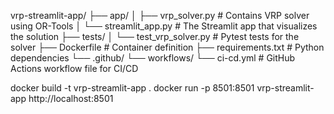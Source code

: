 vrp-streamlit-app/
├── app/
│   ├── vrp_solver.py         # Contains VRP solver using OR-Tools
│   └── streamlit_app.py      # The Streamlit app that visualizes the solution
├── tests/
│   └── test_vrp_solver.py    # Pytest tests for the solver
├── Dockerfile                # Container definition
├── requirements.txt          # Python dependencies
└── .github/
    └── workflows/
         └── ci-cd.yml        # GitHub Actions workflow file for CI/CD


docker build -t vrp-streamlit-app .
docker run -p 8501:8501 vrp-streamlit-app
http://localhost:8501

